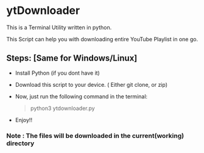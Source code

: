 # ytDownloader

This is a Terminal Utility written in python.

This Script can help you with downloading entire YouTube Playlist in one go.


## Steps: [Same for Windows/Linux]
- Install Python (if you dont have it)
- Download this script to your device. ( Either git clone, or zip)
- Now, just run the following command in the terminal:
  > python3 ytdownloader.py
  
- Enjoy!!


### Note : The files will be downloaded in the current(working) directory
